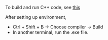To build and run C++ code, see [this](https://code.visualstudio.com/docs/languages/cpp)

After setting up environment,
* Ctrl + Shift + B -> Choose compiler -> Build
* In another terminal, run the .exe file.